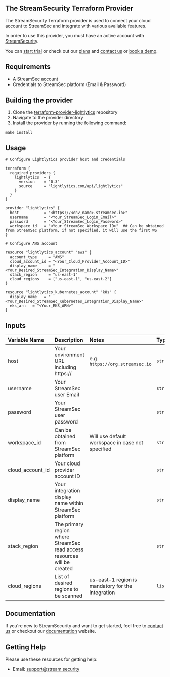 ## The StreamSecurity Terraform Provider



The StreamSecurity Terraform provider is used to connect your cloud account to StreamSec and integrate with various available features.

In order to use this provider, you must have an active account with [StreamSecurity](https://www.Stream.Security).

You can [start trial](https://app.streamsec.io/signup) or check out our [plans](https://www.stream.security/plans) and [contact us](https://www.stream.security/contact-us) or [book a demo](https://www.stream.security/book-demo).


## Requirements
- A StreamSec account
- Credentials to StreamSec platform (Email & Password)


## Building the provider
1. Clone the [terraform-provider-lightlytics](https://github.com/lightlytics-terraform/terraform-provider-lightlytics) repository
2. Navigate to the provider directory
3. Install the provider by running the following command:
```
make install
```


## Usage
```hcl
# Configure Lightlytics provider host and credentials

terraform {
  required_providers {
    lightlytics  = {
      version    = "0.3"
      source     = "lightlytics.com/api/lightlytics"
    }
  }
}

provider "lightlytics" {
  host           = "<https://<env_name>.streamsec.io>"
  username       = "<Your_StreamSec_Login_Email>"
  password       = "<Your_StreamSec_Login_Password>"
  workspace_id   = "<Your_StreamSec_Workspace_ID>"  ## Can be obtained from StreamSec platform, if not specified, it will use the first WS
}

# Configure AWS account

resource "lightlytics_account" "aws" {
  account_type     = "AWS"
  cloud_account_id = "<Your_Cloud_Provider_Account_ID>"
  display_name     = "<Your_Desired_StreamSec_Integration_Display_Name>"
  stack_region     = "us-east-1"
  cloud_regions    = ["us-east-1", "us-east-2"]
}

resource "lightlytics_kubernetes_account" "k8s" {
  display_name   = "<Your_Desired_StreamSec_Kubernetes_Integration_Display_Name>"
  eks_arn   = "<Your_EKS_ARN>"
}
```


## Inputs
| Variable Name    | Description                                                                | Notes                                               | Type           | Required? | Default |
|:-----------------| :------------------------------------------------------------------------- | :-------------------------------------------------- |:---------------|:--------- |:--------|
| host             | Your environment URL including https://                                    | e.g `https://org.streamsec.io`                   | `string`       | Yes       | n/a     |
| username         | Your StreamSec user Email                                                |                                                     | `string`       | Yes       | n/a     |
| password         | Your StreamSec user password                                             |                                                     | `string`       | Yes       | n/a     |
| workspace_id     | Can be obtained from StreamSec platform                                  | Will use default workspace in case not specified    | `string`       | No        | n/a     |
| cloud_account_id | Your cloud provider account ID                                             |                       			                   | `string`       | Yes       | n/a     |
| display_name     | Your integration display name within StreamSec platform                  |                                                     | `string`       | No       | n/a     |
| stack_region     | The primary region where StreamSec read access resources will be created |                                                     | `string`       | Yes       | n/a     |
| cloud_regions      | List of desired regions to be scanned                                      | us-east-1 region is mandatory for the integration   | `list(string)` | Yes       | n/a     | 



Documentation
-------------
If you're new to StreamSecurity and want to get started, feel free to [contact us](https://www.stream.security/contact-us) or checkout our [documentation](https://docs.streamsec.io) website.


Getting Help
------------
Please use these resources for getting help:
- Email: support@stream.security
